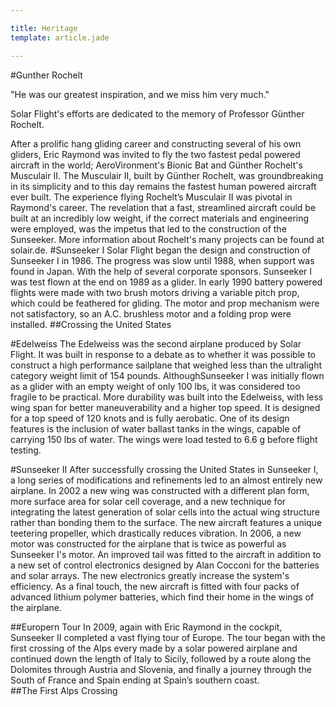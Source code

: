 ```yaml
---

title: Heritage
template: article.jade

---
```

#Gunther Rochelt

"He was our greatest inspiration, and we miss him very much." 

Solar Flight's efforts are dedicated to the memory of Professor Günther Rochelt.

After a prolific hang gliding career and constructing several of his own gliders, Eric Raymond was invited to fly the two fastest pedal powered aircraft in the world; AeroVironment's Bionic Bat and Günther Rochelt's Musculair II. The Musculair II, built by Günther Rochelt, was groundbreaking in its simplicity and to this day remains the fastest human powered aircraft ever built. The experience flying Rochelt’s Musculair II was pivotal in Raymond's career. The revelation that a fast, streamlined aircraft could be built at an incredibly low weight, if the correct materials and engineering were employed, was the impetus that led to the construction of the Sunseeker. More information about Rochelt's many projects can be found at solair.de. 
#Sunseeker I
Solar Flight began the design and construction of Sunseeker I in 1986. The progress was slow until 1988, when support was found in Japan. With the help of several corporate sponsors. Sunseeker I was test flown at the end on 1989 as a glider. In early 1990 battery powered flights were made with two brush motors driving a variable pitch prop, which could be feathered for gliding. The motor and prop mechanism were not satisfactory, so an A.C. brushless motor and a folding prop were installed. 
##Crossing the United States

#Edelweiss
The Edelweiss was the second airplane produced by Solar Flight. It was built in response to a debate as to whether it was possible to construct a high performance sailplane that weighed less than the ultralight category weight limit of 154 pounds. AlthoughSunseeker I was initially flown as a glider with an empty weight of only 100 lbs, it was considered too fragile to be practical. More durability was built into the Edelweiss, with less wing span for better maneuverability and a higher top speed. It is designed for a top speed of 120 knots and is fully aerobatic. One of its design features is the inclusion of water ballast tanks in the wings, capable of carrying 150 lbs of water. The wings were load tested to 6.6 g before flight testing.

#Sunseeker II
After successfully crossing the United States in Sunseeker I, a long series of modifications and refinements led to an almost entirely new airplane. In 2002 a new wing was constructed with a different plan form, more surface area for solar cell coverage, and a new technique for integrating the latest generation of solar cells into the actual wing structure rather than bonding them to the surface. The new aircraft features a unique teetering propeller, which drastically reduces vibration. In 2006, a new motor was constructed for the airplane that is twice as powerful as Sunseeker I's motor. An improved tail was fitted to the aircraft in addition to a new set of control electronics designed by Alan Cocconi for the batteries and solar arrays. The new electronics greatly increase the system's efficiency. As a final touch, the new aircraft is fitted with four packs of advanced lithium polymer batteries, which find their home in the wings of the airplane.

##Europern Tour
In 2009, again with Eric Raymond in the cockpit, Sunseeker II completed a vast flying tour of Europe. The tour began with the first crossing of the Alps every made by a solar powered airplane and continued down the length of Italy to Sicily, followed by a route along the Dolomites through Austria and Slovenia, and finally a journey through the South of France and Spain ending at Spain’s southern coast.  
##The First Alps Crossing
